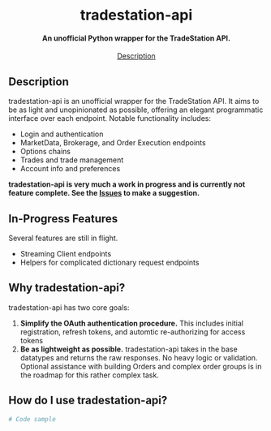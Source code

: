<h1 align="center">
  <br>
  tradestation-api
  <br>
</h1>

<p align="center">
<!-- <a href="https://github.com/pattertj/LoopTrader/commits/main"><img src="https://img.shields.io/github/last-commit/pattertj/LoopTrader"></a>
  <a href="https://github.com/pattertj/LoopTrader/actions/workflows/python-app.yml"><img src="https://img.shields.io/github/workflow/status/pattertj/looptrader/Build?style=flat"></a>
  <a href="https://github.com/pattertj/LoopTrader/network/members"><img src="https://img.shields.io/github/forks/pattertj/LoopTrader?style=flat"></a>
  <a href="https://github.com/pattertj/LoopTrader/stargazers"><img src="https://img.shields.io/github/stars/pattertj/LoopTrader?style=flat"></a>
  <a href="https://github.com/pattertj/LoopTrader/blob/main/LICENSE"><img src="https://img.shields.io/github/license/pattertj/LoopTrader?style=flat"></a>
  <a href="https://saythanks.io/inbox#badge-modal"><img src="https://img.shields.io/badge/Say%20Thanks-!-1EAEDB.svg"></a> -->
</p>

<h4 align="center">An unofficial Python wrapper for the TradeStation API.</h4>

<p align="center">
  <a href="#description">Description</a>
  <!-- • -->
  <!-- <a href="#installation">Installation</a> •
  <a href="#usage">Usage</a> •
  <a href="#contributing">Contributing</a> •
  <a href="#license">License</a> -->
</p>

## Description

tradestation-api is an unofficial wrapper for the TradeStation API. It aims to be as light and unopinionated as possible, offering an elegant programmatic interface over each endpoint. Notable functionality includes:

- Login and authentication
- MarketData, Brokerage, and Order Execution endpoints
- Options chains
- Trades and trade management
- Account info and preferences

<b>tradestation-api is very much a work in progress and is currently not feature complete. See the [Issues](https://github.com/pattertj/tradestation-api/issues) to make a suggestion.</b>

## In-Progress Features

Several features are still in flight.

- Streaming Client endpoints
- Helpers for complicated dictionary request endpoints

## Why tradestation-api?

tradestation-api has two core goals:

1. **Simplify the OAuth authentication procedure.** This includes initial registration, refresh tokens, and automtic re-authorizing for access tokens
2. **Be as lightweight as possible.** tradestation-api takes in the base datatypes and returns the raw responses. No heavy logic or validation. Optional assistance with building Orders and complex order groups is in the roadmap for this rather complex task.

## How do I use tradestation-api?

```python
# Code sample
```
